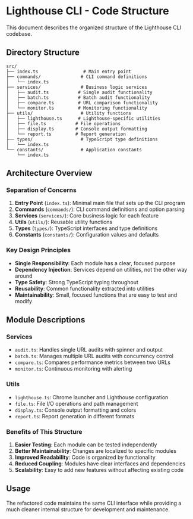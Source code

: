 # Lighthouse CLI - Code Structure

This document describes the organized structure of the Lighthouse CLI codebase.

## Directory Structure

```
src/
├── index.ts                 # Main entry point
├── commands/               # CLI command definitions
│   └── index.ts
├── services/               # Business logic services
│   ├── audit.ts           # Single audit functionality
│   ├── batch.ts           # Batch audit functionality
│   ├── compare.ts         # URL comparison functionality
│   └── monitor.ts         # Monitoring functionality
├── utils/                  # Utility functions
│   ├── lighthouse.ts      # Lighthouse-specific utilities
│   ├── file.ts           # File operations
│   ├── display.ts        # Console output formatting
│   └── report.ts         # Report generation
├── types/                  # TypeScript type definitions
│   └── index.ts
└── constants/              # Application constants
    └── index.ts
```

## Architecture Overview

### Separation of Concerns

1. **Entry Point** (`index.ts`): Minimal main file that sets up the CLI program
2. **Commands** (`commands/`): CLI command definitions and option parsing
3. **Services** (`services/`): Core business logic for each feature
4. **Utils** (`utils/`): Reusable utility functions
5. **Types** (`types/`): TypeScript interfaces and type definitions
6. **Constants** (`constants/`): Configuration values and defaults

### Key Design Principles

- **Single Responsibility**: Each module has a clear, focused purpose
- **Dependency Injection**: Services depend on utilities, not the other way around
- **Type Safety**: Strong TypeScript typing throughout
- **Reusability**: Common functionality extracted into utilities
- **Maintainability**: Small, focused functions that are easy to test and modify

## Module Descriptions

### Services
- `audit.ts`: Handles single URL audits with spinner and output
- `batch.ts`: Manages multiple URL audits with concurrency control
- `compare.ts`: Compares performance metrics between two URLs
- `monitor.ts`: Continuous monitoring with alerting

### Utils
- `lighthouse.ts`: Chrome launcher and Lighthouse configuration
- `file.ts`: File I/O operations and path management
- `display.ts`: Console output formatting and colors
- `report.ts`: Report generation in different formats

### Benefits of This Structure

1. **Easier Testing**: Each module can be tested independently
2. **Better Maintainability**: Changes are localized to specific modules
3. **Improved Readability**: Code is organized by functionality
4. **Reduced Coupling**: Modules have clear interfaces and dependencies
5. **Scalability**: Easy to add new features without affecting existing code

## Usage

The refactored code maintains the same CLI interface while providing a much cleaner internal structure for development and maintenance. 